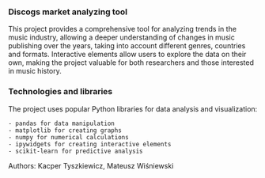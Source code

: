 ### Discogs market analyzing tool
This project provides a comprehensive tool for analyzing trends in the music industry, allowing a deeper understanding of changes in music publishing over the years, taking into account different genres, countries and formats. Interactive elements allow users to explore the data on their own, making the project valuable for both researchers and those interested in music history.

### Technologies and libraries
The project uses popular Python libraries for data analysis and visualization:

	- pandas for data manipulation
	- matplotlib for creating graphs
	- numpy for numerical calculations
	- ipywidgets for creating interactive elements
	- scikit-learn for predictive analysis

Authors: Kacper Tyszkiewicz, Mateusz Wiśniewski